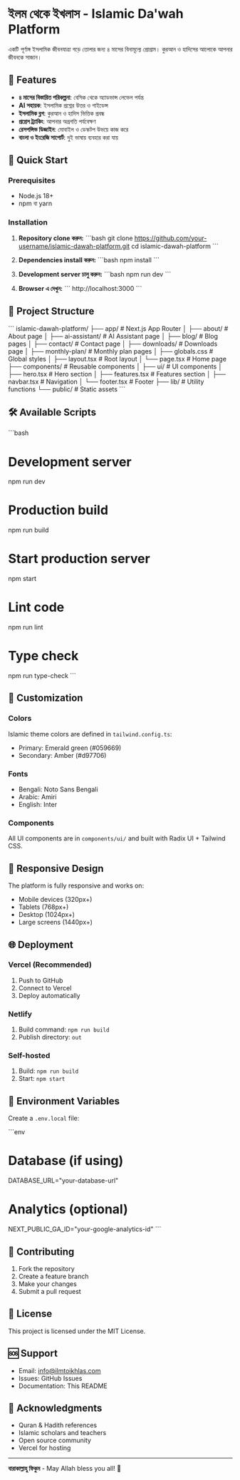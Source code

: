 # ইলম থেকে ইখলাস - Islamic Da'wah Platform

একটি পূর্ণাঙ্গ ইসলামিক জীবনযাত্রা গড়ে তোলার জন্য ৪ মাসের বিনামূল্যে প্রোগ্রাম। কুরআন ও হাদিসের আলোকে আপনার জীবনকে সাজান।

## 🌟 Features

- **৪ মাসের বিস্তারিত পরিকল্পনা**: বেসিক থেকে অ্যাডভান্স লেভেল পর্যন্ত
- **AI সহায়ক**: ইসলামিক প্রশ্নের উত্তর ও গাইডেন্স
- **ইসলামিক ব্লগ**: কুরআন ও হাদিস ভিত্তিক প্রবন্ধ
- **প্রগ্রেস ট্র্যাকিং**: আপনার অগ্রগতি পর্যবেক্ষণ
- **রেসপন্সিভ ডিজাইন**: মোবাইল ও ডেস্কটপ উভয়ে কাজ করে
- **বাংলা ও ইংরেজি সাপোর্ট**: দুই ভাষায় ব্যবহার করা যায়

## 🚀 Quick Start

### Prerequisites

- Node.js 18+ 
- npm বা yarn

### Installation

1. **Repository clone করুন:**
\`\`\`bash
git clone https://github.com/your-username/islamic-dawah-platform.git
cd islamic-dawah-platform
\`\`\`

2. **Dependencies install করুন:**
\`\`\`bash
npm install
\`\`\`

3. **Development server চালু করুন:**
\`\`\`bash
npm run dev
\`\`\`

4. **Browser এ দেখুন:**
\`\`\`
http://localhost:3000
\`\`\`

## 📁 Project Structure

\`\`\`
islamic-dawah-platform/
├── app/                    # Next.js App Router
│   ├── about/             # About page
│   ├── ai-assistant/      # AI Assistant page
│   ├── blog/              # Blog pages
│   ├── contact/           # Contact page
│   ├── downloads/         # Downloads page
│   ├── monthly-plan/      # Monthly plan pages
│   ├── globals.css        # Global styles
│   ├── layout.tsx         # Root layout
│   └── page.tsx           # Home page
├── components/            # Reusable components
│   ├── ui/               # UI components
│   ├── hero.tsx          # Hero section
│   ├── features.tsx      # Features section
│   ├── navbar.tsx        # Navigation
│   └── footer.tsx        # Footer
├── lib/                  # Utility functions
└── public/               # Static assets
\`\`\`

## 🛠️ Available Scripts

\`\`\`bash
# Development server
npm run dev

# Production build
npm run build

# Start production server
npm start

# Lint code
npm run lint

# Type check
npm run type-check
\`\`\`

## 🎨 Customization

### Colors
Islamic theme colors are defined in `tailwind.config.ts`:
- Primary: Emerald green (#059669)
- Secondary: Amber (#d97706)

### Fonts
- Bengali: Noto Sans Bengali
- Arabic: Amiri
- English: Inter

### Components
All UI components are in `components/ui/` and built with Radix UI + Tailwind CSS.

## 📱 Responsive Design

The platform is fully responsive and works on:
- Mobile devices (320px+)
- Tablets (768px+)
- Desktop (1024px+)
- Large screens (1440px+)

## 🌐 Deployment

### Vercel (Recommended)
1. Push to GitHub
2. Connect to Vercel
3. Deploy automatically

### Netlify
1. Build command: `npm run build`
2. Publish directory: `out`

### Self-hosted
1. Build: `npm run build`
2. Start: `npm start`

## 🔧 Environment Variables

Create a `.env.local` file:

\`\`\`env
# Database (if using)
DATABASE_URL="your-database-url"

# Analytics (optional)
NEXT_PUBLIC_GA_ID="your-google-analytics-id"
\`\`\`

## 🤝 Contributing

1. Fork the repository
2. Create a feature branch
3. Make your changes
4. Submit a pull request

## 📄 License

This project is licensed under the MIT License.

## 🆘 Support

- Email: info@ilmtoikhlas.com
- Issues: GitHub Issues
- Documentation: This README

## 🙏 Acknowledgments

- Quran & Hadith references
- Islamic scholars and teachers
- Open source community
- Vercel for hosting

---

**বারাকাল্লাহু ফিকুম** - May Allah bless you all! 🤲
